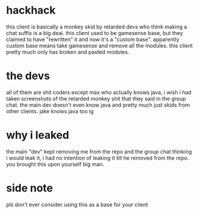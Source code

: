 # hackhack

this client is basically a monkey skid by retarded devs who think making a chat suffix is a big deal. this client used to be gamesense base, but they claimed to have "rewritten" it and now it's a "custom base". apparently custom base means take gamesense and remove all the modules. this client pretty much only has broken and pasted modules.

# the devs

all of them are shit coders except max who actually knows java, i wish i had taken screenshots of the retarded monkey shit that they said in the group chat. the main dev doesn't even know java and pretty much just skids from other clients. jake knows java too ig

# why i leaked

the main "dev" kept removing me from the repo and the group chat thinking i would leak it, i had no intention of leaking it till he removed from the repo. you brought this upon yourself big man.

# side note
pls don't ever consider using this as a base for your client
